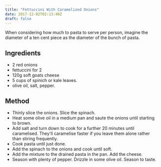 ```yaml
---
title: "Fettuccini With Caramelized Onions"
date: 2017-12-02T02:13:40Z
draft: false
---
```


When considering how much to pasta to serve per person, imagine the diameter of a ten cent piece as the diameter of the bunch of pasta.
<!--more-->
## Ingredients

* 2 red onions
* fettuccini for 2
* 120g soft goats cheese
* 5 cups of spinich or kale leaves.
* olive oil, salt, pepper.

## Method

* Thinly slice the onions. Slice the spinach.
* Heat some olive oil in a medium pan and saute the onions until starting to brown.
* Add salt and turn down to cook for a further 20 minutes until caramelised. They'll caramelise faster if you leave them alone rather than stiring frequently.
* Cook pasta until just done.
* Add the spinach to the onions and cook until soft.
* Add the mixture to the drained pasta in the pan. Add the cheese.
* Season with plenty of pepper. Drizzle in some olive oil. Season to taste.